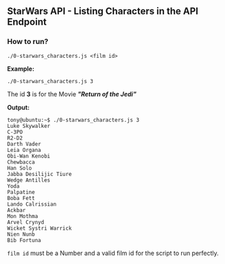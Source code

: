## StarWars API - Listing Characters in the API Endpoint

### How to run?

```shell
./0-starwars_characters.js <film id>
```

__Example:__

```shell
./0-starwars_characters.js 3
```

The id **3** is for the Movie ***"Return of the Jedi"***


__Output:__

```shell
tony@ubuntu:~$ ./0-starwars_characters.js 3
Luke Skywalker
C-3PO
R2-D2
Darth Vader
Leia Organa
Obi-Wan Kenobi
Chewbacca
Han Solo
Jabba Desilijic Tiure
Wedge Antilles
Yoda
Palpatine
Boba Fett
Lando Calrissian
Ackbar
Mon Mothma
Arvel Crynyd
Wicket Systri Warrick
Nien Nunb
Bib Fortuna
```

`film id` must be a Number and a valid film id for the script to run perfectly.
